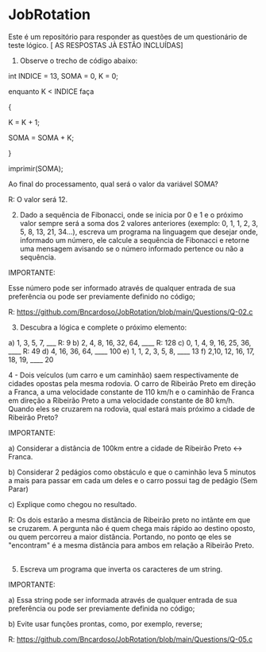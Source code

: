 # JobRotation
Este é um repositório para responder as questões de um questionário de teste lógico. [ AS RESPOSTAS JÀ ESTÃO INCLUÍDAS]


1) Observe o trecho de código abaixo:

int INDICE = 13, SOMA = 0, K = 0;

enquanto K < INDICE faça

{

K = K + 1;

SOMA = SOMA + K;

}

imprimir(SOMA);



Ao final do processamento, qual será o valor da variável SOMA?

R: O valor será 12.

2) Dado a sequência de Fibonacci, onde se inicia por 0 e 1 e o próximo valor sempre será a soma dos 2 valores anteriores (exemplo: 0, 1, 1, 2, 3, 5, 8, 13, 21, 34...), escreva um programa na linguagem que desejar onde, informado um número, ele calcule a sequência de Fibonacci e retorne uma mensagem avisando se o número informado pertence ou não a sequência.



IMPORTANTE:

Esse número pode ser informado através de qualquer entrada de sua preferência ou pode ser previamente definido no código;

R: https://github.com/Bncardoso/JobRotation/blob/main/Questions/Q-02.c

3) Descubra a lógica e complete o próximo elemento:



a) 1, 3, 5, 7, ___
R: 9
b) 2, 4, 8, 16, 32, 64, ____
R: 128
c) 0, 1, 4, 9, 16, 25, 36, ____
R: 49
d) 4, 16, 36, 64, ____
100
e) 1, 1, 2, 3, 5, 8, ____
13
f) 2,10, 12, 16, 17, 18, 19, ____
20


4 - Dois veículos (um carro e um caminhão) saem respectivamente de cidades opostas pela mesma rodovia. O carro de Ribeirão Preto em direção a Franca, a uma velocidade constante de 110 km/h e o caminhão de Franca em direção a Ribeirão Preto a uma velocidade constante de 80 km/h. Quando eles se cruzarem na rodovia, qual estará mais próximo a cidade de Ribeirão Preto?



IMPORTANTE:

a) Considerar a distância de 100km entre a cidade de Ribeirão Preto <-> Franca.

b) Considerar 2 pedágios como obstáculo e que o caminhão leva 5 minutos a mais para passar em cada um deles e o carro possui tag de pedágio (Sem Parar)

c) Explique como chegou no resultado.

R: Os dois estarão a mesma distãncia de Ribeirão preto no intãnte em que se cruzarem. A pergunta não é quem chega mais rápido ao destino oposto, ou quem percorreu a maior distância. Portando, no ponto qe eles se "encontram" é a mesma distãncia para ambos em relação a Ribeirão Preto.
 

5) Escreva um programa que inverta os caracteres de um string.



IMPORTANTE:

a) Essa string pode ser informada através de qualquer entrada de sua preferência ou pode ser previamente definida no código;

b) Evite usar funções prontas, como, por exemplo, reverse;

R: https://github.com/Bncardoso/JobRotation/blob/main/Questions/Q-05.c
